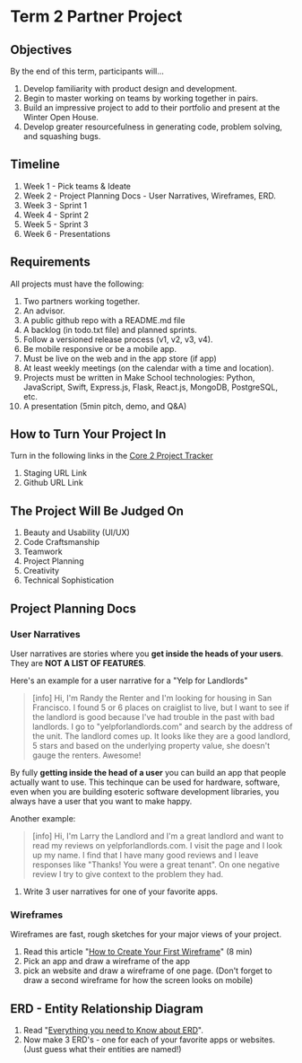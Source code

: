 # Term 2 Partner Project

## Objectives

By the end of this term, participants will... 

1. Develop familiarity with product design and development.
1. Begin to master working on teams by working together in pairs.
1. Build an impressive project to add to their portfolio and present at the Winter Open House.
1. Develop greater resourcefulness in generating code, problem solving, and squashing bugs.

## Timeline

1. Week 1 - Pick teams & Ideate
1. Week 2 - Project Planning Docs - User Narratives, Wireframes, ERD.
1. Week 3 - Sprint 1
1. Week 4 - Sprint 2
1. Week 5 - Sprint 3
1. Week 6 - Presentations

## Requirements

All projects must have the following:

1. Two partners working together.
1. An advisor.
1. A public github repo with a README.md file
1. A backlog (in todo.txt file) and planned sprints.
1. Follow a versioned release process (v1, v2, v3, v4).
1. Be mobile responsive or be a mobile app.
1. Must be live on the web and in the app store (if app)
1. At least weekly meetings (on the calendar with a time and location).
1. Projects must be written in Make School technologies: Python, JavaScript, Swift, Express.js, Flask, React.js, MongoDB, PostgreSQL, etc.
1. A presentation (5min pitch, demo, and Q&A)

## How to Turn Your Project In

Turn in the following links in the [Core 2 Project Tracker](https://docs.google.com/spreadsheets/d/1FgcCswGm4dmn7jIwYNARBCFt7MdGEr_lfuTLzHFR-DA/edit?usp=sharing)

1. Staging URL Link
1. Github URL Link

## The Project Will Be Judged On

1. Beauty and Usability (UI/UX)
1. Code Craftsmanship
1. Teamwork
1. Project Planning
1. Creativity
1. Technical Sophistication

## Project Planning Docs

### User Narratives

User narratives are stories where you **get inside the heads of your users**. They are **NOT A LIST OF FEATURES**.

Here's an example for a user narrative for a "Yelp for Landlords"

> [info]
> Hi, I'm Randy the Renter and I'm looking for housing in San Francisco. I found 5 or 6 places on craiglist to live, but I want to see if the landlord is good because I've had trouble in the past with bad landlords. I go to "yelpforlandlords.com" and search by the address of the unit. The landlord comes up. It looks like they are a good landlord, 5 stars and based on the underlying property value, she doesn't gauge the renters. Awesome!


By fully **getting inside the head of a user** you can build an app that people actually want to use. This techinque can be used for hardware, software, even when you are building esoteric software development libraries, you always have a user that you want to make happy.

Another example:


> [info]
> Hi, I'm Larry the Landlord and I'm a great landlord and want to read my reviews on yelpforlandlords.com. I visit the page and I look up my name. I find that I have many good reviews and I leave responses like "Thanks! You were a great tenant". On one negative review I try to give context to the problem they had.


1. Write 3 user narratives for one of your favorite apps.

### Wireframes

Wireframes are fast, rough sketches for your major views of your project.

1. Read this article "[How to Create Your First Wireframe](https://careerfoundry.com/en/blog/ux-design/how-to-create-your-first-wireframe/)" (8 min)
1. Pick an app and draw a wireframe of the app
1. pick an website and draw a wireframe of one page. (Don't forget to draw a second wireframe for how the screen looks on mobile)

## ERD - Entity Relationship Diagram

1. Read "[Everything you need to Know about ERD](https://www.smartdraw.com/entity-relationship-diagram/)".
1. Now make 3 ERD's - one for each of your favorite apps or websites. (Just guess what their entities are named!)
